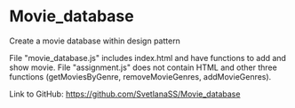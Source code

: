 # Movie_database
Create a movie database within design pattern

File "movie_database.js" includes index.html and have functions to add and show movie.
File "assignment.js" does not contain HTML and other three functions (getMoviesByGenre, removeMovieGenres, addMovieGenres).

Link to GitHub: https://github.com/SvetlanaSS/Movie_database
